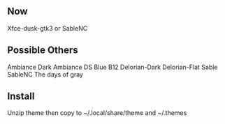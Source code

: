 ## Now

Xfce-dusk-gtk3
or
SableNC


## Possible Others
Ambiance Dark
Ambiance DS Blue B12
Delorian-Dark
Delorian-Flat
Sable
SableNC
The days of gray

## Install

Unzip theme then copy to ~/.local/share/theme and ~/.themes
